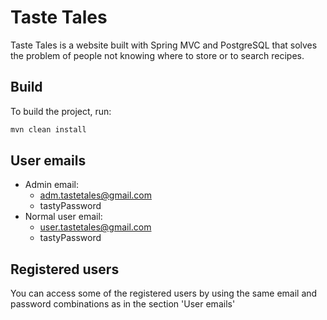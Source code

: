 # Taste Tales

Taste Tales is a website built with Spring MVC and PostgreSQL that solves the problem of people not knowing where to store or to search recipes.

## Build

To build the project, run:
```bash
mvn clean install
```

## User emails
- Admin email:
    - adm.tastetales@gmail.com
    - tastyPassword
- Normal user email:
    - user.tastetales@gmail.com
    - tastyPassword

## Registered users
You can access some of the registered users by using the same email and password combinations as in the section 'User emails'